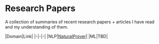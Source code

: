 # Research Papers 
A collection of summaries of recent research papers + articles I have read and my understanding of them.

|Domain|Link|
|-|-|-|
|NLP|[NaturalProver](https://github.com/abhika-m/researchpapers/blob/main/NaturalProver.md)|
|ML|TBD|
